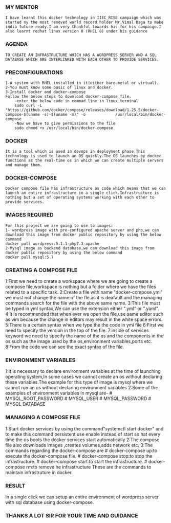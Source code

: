 ### MY MENTOR
    
    I have learnt this docker technology in IIEC_RISE campaign which was started ny the most renoved world record holder Mr.Vimal Daga to make india future ready.I am very thankful towards his for his campaign.I also learnt redhat linux version 8 (RHEL 8) under his guidance 

### AGENDA


    TO CREATE AN INFRASTRUCTURE WHICH HAS A WORDPRESS SERVER AND A SQL DATABASE WHICH ARE INTERLINKED WITH EACH OTHER TO PROVIDE SERVICES. 
    
### PRECONFIGURATIONS


    1-A system with RHEL installed in it(either baro-metal or virtual).
    2-You must know some basic of linux and docker.
    3-Install docker and docker-compose
    Follow the below steps to download docker-compose file.
        -enter the below code in commad line in linux terminal
        sudo curl -L "https://github.com/docker/compose/releases/download/1.25.5/docker-compose-$(uname -s)-$(uname -m)" -o             /usr/local/bin/docker-compose
        -Now we have to give permissions to the file
        sudo chmod +x /usr/local/bin/docker-compose

### DOCKER

    
    It is a tool which is used in devops in deployment phase,This technology is used to launch an OS quickly.The OS launches by docker functions as the real-time os in which we can create multiple servers and manage them.

### DOCKER-COMPOSE

    
    Docker compose file has infrastructure as code which means that we can launch an entire infrastructure in a single click.Infrastructure is nothing but a set of operating systems working with each other to provide services.

### IMAGES REQUIRED

    For this project we are going to use to images:
    1- wordpress image with pre-configured apache server and php,we can download this image from docker public repository by using the below command
    docker pull wordpress:5.1.1-php7.3-apache
    2-Mysql image as backend database,we can download this image from docker public repository by using the below command
    docker pull mysql:5.7

### CREATING A COMPOSE FILE


1:First we need to create a workspace where we are going to create a compose file,workspace is nothing but a folder where we have the files related to a specific task.
2:Create a file with name "docker-compose.yml" we must not change the name of the fle as it is deafault and the managing commands search for the file with the above same name.
3:This file must be typed in yml syntax,We can use the extension either ".yml" or ".yaml".
4:It is recommended that when ever we open the file,use same editor such as vim because the change in editors may result in the white space errors.
5:There is a certain syntax when we type the the code in yml file
6:First we need to specify the version in the top of the file.
7:inside of services keyword we need to specify the name of the os and the components in the os such as the image used by the os,environment variables,ports etc.
8:From the code we can see the exact syntax of the file.


### ENVIRONMENT VARIABLES

1:It is necessary to declare environment variables at the time of launching operating system,In some cases we cannot create an os without declaring these variables.The example for this type of image is mysql where we cannot run an os without declaring environment variables
2:Some of the examples of environment variables in mysql are-
      # MYSQL_ROOT_PASSWORD
      # MYSQL_USER
      # MYSQL_PASSWORD
      # MYSQL DATABASE


### MANAGING A COMPOSE FILE


1:Start docker services by using the command"systemctl start docker" and to make this command persistent use enable instead of start so hat every time the os boots the docker services start automatically
2:The compose file also downloads images ,creates volumes,adds network etc.
3:The commands regarding the docker-compose are
      # docker-compose up:to execute the docker-compose file.
      # docker-compose stop:to stop the infrastructure.
      # docker-compose start:to start the infrastructure.
      # docker-compose rm:to remove he infrastructure
      These are the commands to maintain infrastruture in docker.
      
### RESULT


   In a single click we can setup an entire environment of wordpress server with sql database using docker-compose.

### THANKS A LOT SIR FOR YOUR TIME AND GUIDANCE

